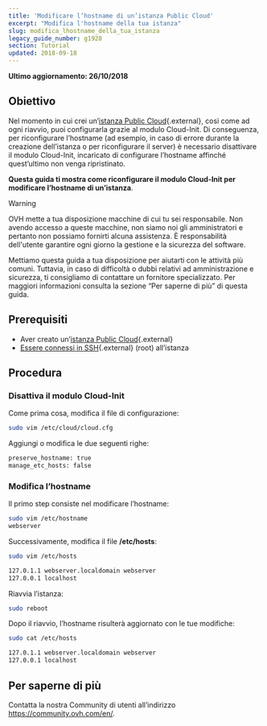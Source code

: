 ```yaml
---
title: 'Modificare l’hostname di un’istanza Public Cloud'
excerpt: "Modifica l'hostname della tua istanza"
slug: modifica_lhostname_della_tua_istanza
legacy_guide_number: g1928
section: Tutorial
updated: 2018-09-18
---
```


**Ultimo aggiornamento: 26/10/2018**

## Obiettivo

Nel momento in cui crei un’[istanza Public Cloud](https://www.ovh.it/public-cloud/istanze/){.external}, così come ad ogni riavvio, puoi configurarla grazie al modulo Cloud-Init. Di conseguenza, per riconfigurare l’hostname (ad esempio, in caso di errore durante la creazione dell’istanza o per riconfigurare il server) è necessario disattivare il modulo Cloud-Init, incaricato di configurare l’hostname affinché quest’ultimo non venga ripristinato.

**Questa guida ti mostra come riconfigurare il modulo Cloud-Init per modificare l’hostname di un’istanza**.

> [!warning]
>
> OVH mette a tua disposizione macchine di cui tu sei responsabile. Non avendo accesso a queste macchine, non siamo noi gli amministratori e pertanto non possiamo fornirti alcuna assistenza. È responsabilità dell'utente garantire ogni giorno la gestione e la sicurezza del software.
>
> Mettiamo questa guida a tua disposizione per aiutarti con le attività più comuni. Tuttavia, in caso di difficoltà o dubbi relativi ad amministrazione e sicurezza, ti consigliamo di contattare un fornitore specializzato. Per maggiori informazioni consulta la sezione “Per saperne di più” di questa guida.
>


## Prerequisiti

- Aver creato un’[istanza Public Cloud](https://www.ovh.it/public-cloud/istanze/){.external}
- [Essere connessi in SSH](https://docs.ovh.com/it/public-cloud/prima-connessione/){.external} (root) all’istanza


## Procedura

### Disattiva il modulo Cloud-Init

Come prima cosa, modifica il file di configurazione:

```sh
sudo vim /etc/cloud/cloud.cfg
```

Aggiungi o modifica le due seguenti righe:

```sh
preserve_hostname: true
manage_etc_hosts: false
```

### Modifica l’hostname

Il primo step consiste nel modificare l’hostname:

```sh
sudo vim /etc/hostname
webserver
```

Successivamente, modifica il file **/etc/hosts**:

```sh
sudo vim /etc/hosts

127.0.1.1 webserver.localdomain webserver
127.0.0.1 localhost
```

Riavvia l’istanza:

```bash
sudo reboot
```

Dopo il riavvio, l’hostname risulterà aggiornato con le tue modifiche:

```sh
sudo cat /etc/hosts

127.0.1.1 webserver.localdomain webserver
127.0.0.1 localhost
```

## Per saperne di più 

Contatta la nostra Community di utenti all’indirizzo <https://community.ovh.com/en/>.